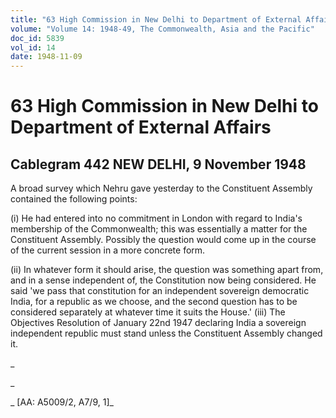 ```yaml
---
title: "63 High Commission in New Delhi to Department of External Affairs"
volume: "Volume 14: 1948-49, The Commonwealth, Asia and the Pacific"
doc_id: 5839
vol_id: 14
date: 1948-11-09
---
```


# 63 High Commission in New Delhi to Department of External Affairs

## Cablegram 442 NEW DELHI, 9 November 1948

A broad survey which Nehru gave yesterday to the Constituent Assembly contained the following points:

(i) He had entered into no commitment in London with regard to India's membership of the Commonwealth; this was essentially a matter for the Constituent Assembly. Possibly the question would come up in the course of the current session in a more concrete form.

(ii) In whatever form it should arise, the question was something apart from, and in a sense independent of, the Constitution now being considered. He said 'we pass that constitution for an independent sovereign democratic India, for a republic as we choose, and the second question has to be considered separately at whatever time it suits the House.' (iii) The Objectives Resolution of January 22nd 1947 declaring India a sovereign independent republic must stand unless the Constituent Assembly changed it.

_

_

_ [AA: A5009/2, A7/9, 1]_
